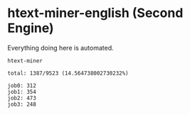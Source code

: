 # htext-miner-english (Second Engine)

Everything doing here is automated.

```
htext-miner

total: 1387/9523 (14.564738002730232%)

job0: 312
job1: 354
job2: 473
job3: 248
```